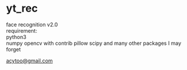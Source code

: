 # yt_rec
face recognition v2.0   
 requirement:   
 python3  
 numpy 
 opencv with contrib 
 pillow 
 scipy 
and many other packages I may forget   
 
acytoo@gmail.com 
